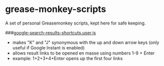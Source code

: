 grease-monkey-scripts
=====================

A set of personal Greasemonkey scripts, kept here for safe keeping.

###[google-search-results-shortcuts.user.js](google-search-results-shortcuts.user.js)

- makes "K" and "J" synonymous with the up and down arrow keys (only useful if Google Instant is enabled)
- allows result links to be opened en masse using numbers 1-9 + Enter
 - example: 1+2+3+4+Enter opens up the first four links

